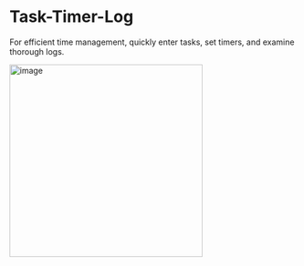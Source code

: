 # Task-Timer-Log
For efficient time management, quickly enter tasks, set timers, and examine thorough logs.

<img width="338" alt="image" src="https://github.com/priya036/Task-Timer-Log/assets/108666828/50ed9799-ab58-4f46-aa60-4acfe1e5b2b3">
